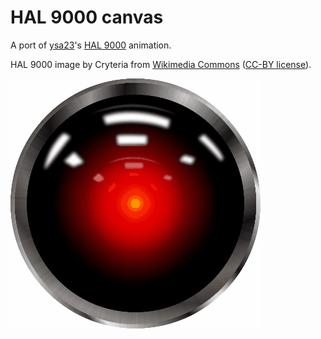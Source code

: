 HAL 9000 canvas
===============

A <canvas> port of [ysa23](http://github.com/ysa23)'s [HAL 9000](http://github.com/ysa23/hal9000) animation.

HAL 9000 image by Cryteria from [Wikimedia Commons](http://en.wikipedia.org/wiki/File:HAL9000.svg) ([CC-BY license](http://creativecommons.org/licenses/by/3.0/deed.en)).

![Demo](/demo.gif?raw=true)
